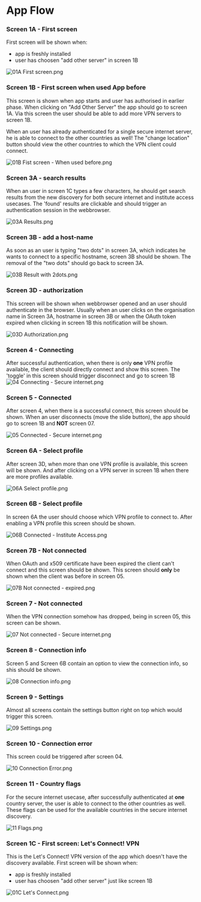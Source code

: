 # App Flow

### Screen 1A - First screen
First screen will be shown when:
 - app is freshly installed
 - user has choosen "add other server" in screen 1B
 
![01A First screen.png](Screenshots/01A%20First%20screen.png)

### Screen 1B - First screen when used App before 
This screen is shown when app starts and user has authorised in earlier phase. When clicking on "Add Other Server" the app should go to screen 1A. Via this screen the user should be able to add more VPN servers  to screen 1B.

When an user has already authenticated for a single secure internet server, he is able to connect to the  other countries as well! The "change location" button should view the other countries to which the VPN client could connect.

![01B Fist screen - When used before.png](Screenshots/01B%20First%20screen%20-%20When%20used%20before.png)

 ### Screen 3A - search results
 When an user in screen 1C types a few characters, he should get search results from the new discovery for both secure internet  and institute access usecases. The 'found' results are clickable and should trigger an authentication session in the webbrowser.
 
![03A Results.png](Screenshots/03A%20Results.png)

 ### Screen 3B - add a host-name
 As soon as an user is typing "two dots" in screen 3A, which indicates he wants to connect to a specific hostname, screen 3B should be shown.  The removal of the "two dots" should go back to screen 3A.
 
![03B Result with 2dots.png](Screenshots/03B%20Result%20with%202dots.png)

 ### Screen 3D - authorization
This screen will be shown when webbrowser opened and an user should authenticate in the browser. Usually when an user clicks on the organisation name in Screen 3A, hostname in screen 3B or when the OAuth token expired when clicking in screen 1B this notification will be shown.

![03D Authorization.png](Screenshots/03D%20Authorization.png)

 ### Screen 4 - Connecting

After successful authentication, when there is only **one** VPN profile available, the client should directly connect and show this screen. The 'toggle' in this screen should trigger disconnect and go to screen 1B
![04 Connecting  - Secure internet.png](Screenshots/04%20Connecting%20%20-%20Secure%20internet.png)

### Screen 5 - Connected
After screen 4, when there is a successful connect, this screen should be shown. When an user disconnects (move the slide button), the app should go to screen 1B and **NOT** screen 07.

![05 Connected  - Secure internet.png](Screenshots/05%20Connected%20%20-%20Secure%20internet.png)

### Screen 6A - Select profile
After screen 3D, when more than one VPN profile is available, this screen will be shown. And after clicking on a VPN server in screen 1B when there are more profiles available.

![06A Select profile.png](Screenshots/06A%20Select%20profile.png)

### Screen 6B - Select profile
In screen 6A the user should choose which VPN profile to connect to. After enabling a VPN profile this screen should be shown.

![06B Connected  - Institute Access.png](Screenshots/06B%20Connected%20%20-%20Institute%20Access.png)

### Screen 7B - Not connected
When OAuth and x509 certificate have been expired the client can't connect and this screen should be shown. This screen should **only** be shown when the client was before in screen  05. 

![07B Not connected  - expired.png](Screenshots/07B%20Not%20connected%20%20-%20expired.png)

### Screen 7 - Not connected
When the VPN connection somehow has dropped, being in screen 05, this screen can be shown. 

![07 Not connected  - Secure internet.png](Screenshots/07%20Not%20connected%20%20-%20Secure%20internet.png)

### Screen 8 - Connection info
Screen 5 and Screen 6B contain an option to view the connection info, so shis should be shown.

![08 Connection info.png](Screenshots/08%20Connection%20info.png)

### Screen 9 - Settings
Almost all screens contain the settings button right on top which would trigger this screen.

![09 Settings.png](Screenshots/09%20Settings.png)

### Screen 10 - Connection error
This screen could be triggered after screen 04.

![10 Connection Error.png](Screenshots/10%20Connection%20Error.png)

### Screen 11 - Country flags
For the secure internet usecase, after successfully authenticated at **one** country server, the user is able to connect to the other countries as well. These flags can be used for the available countries in the secure internet discovery.

![11 Flags.png](Screenshots/11%20Flags.png)

 ### Screen 1C - First screen: Let's Connect! VPN 
This is the Let's Connect! VPN version of the app which doesn't have the discovery available.
First screen will be shown when:
 - app is freshly installed
 - user has choosen "add other server" just like screen 1B
 
![01C Let's Connect.png](Screenshots/01C%20Let's%20Connect.png)
